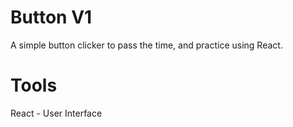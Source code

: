# Button V1
A simple button clicker to pass the time, and practice using React.

# Tools
React - User Interface
